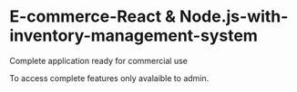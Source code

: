 # E-commerce-React & Node.js-with-inventory-management-system
Complete application ready for commercial use


To access complete features only avalaible to admin.

